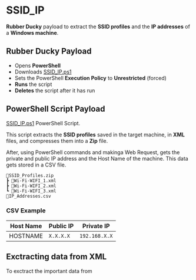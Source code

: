 # SSID_IP
**Rubber Ducky** payload to extract the **SSID profiles** and the **IP addresses** of a **Windows machine**.

## Rubber Ducky Payload

- Opens **PowerShell**
- Downloads [SSID_IP.ps1](https://github.com/Fonta22/SSID_IP/blob/main/SSID_IP.ps1)
- Sets the PowerShell **Execution Policy** to **Unrestricted** (forced)
- **Runs** the script
- **Deletes** the script after it has run

## PowerShell Script Payload
[SSID_IP.ps1](https://github.com/Fonta22/SSID_IP/blob/main/SSID_IP.ps1) PowerShell Script.

This script extracts the **SSID profiles** saved in the target machine, in **XML** files, and compresses them into a **Zip** file.

After, using PowerShell commands and makinga Web Request, gets the private and public IP address and the Host Name of the machine. This data gets stored in a CSV file.

```
📂SSID_Profiles.zip
┣ 📜Wi-Fi-WIFI_1.xml
┣ 📜Wi-Fi-WIFI_2.xml
┗ 📜Wi-Fi-WIFI_3.xml
📜IP_Addresses.csv
```

### CSV Example
| Host Name  | Public IP   | Private IP    |
|------------|-------------|---------------|
| HOSTNAME   | `X.X.X.X`   | `192.168.X.X` |

## Exctracting data from XML

To exctract the important data from 